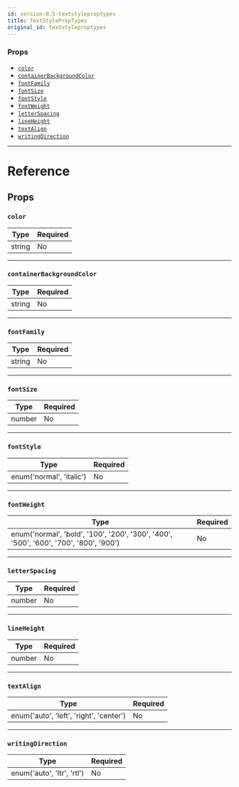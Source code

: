 ```yaml
---
id: version-0.5-textstyleproptypes
title: TextStylePropTypes
original_id: textstyleproptypes
---
```

### Props

- [`color`](docs/textstyleproptypes.html#color)
- [`containerBackgroundColor`](docs/textstyleproptypes.html#containerbackgroundcolor)
- [`fontFamily`](docs/textstyleproptypes.html#fontfamily)
- [`fontSize`](docs/textstyleproptypes.html#fontsize)
- [`fontStyle`](docs/textstyleproptypes.html#fontstyle)
- [`fontWeight`](docs/textstyleproptypes.html#fontweight)
- [`letterSpacing`](docs/textstyleproptypes.html#letterspacing)
- [`lineHeight`](docs/textstyleproptypes.html#lineheight)
- [`textAlign`](docs/textstyleproptypes.html#textalign)
- [`writingDirection`](docs/textstyleproptypes.html#writingdirection)






---

# Reference

## Props

### `color`



| Type | Required |
| - | - |
| string | No |




---

### `containerBackgroundColor`



| Type | Required |
| - | - |
| string | No |




---

### `fontFamily`



| Type | Required |
| - | - |
| string | No |




---

### `fontSize`



| Type | Required |
| - | - |
| number | No |




---

### `fontStyle`



| Type | Required |
| - | - |
| enum('normal', 'italic') | No |




---

### `fontWeight`



| Type | Required |
| - | - |
| enum('normal', 'bold', '100', '200', '300', '400', '500', '600', '700', '800', '900') | No |




---

### `letterSpacing`



| Type | Required |
| - | - |
| number | No |




---

### `lineHeight`



| Type | Required |
| - | - |
| number | No |




---

### `textAlign`



| Type | Required |
| - | - |
| enum('auto', 'left', 'right', 'center') | No |




---

### `writingDirection`



| Type | Required |
| - | - |
| enum('auto', 'ltr', 'rtl') | No |






